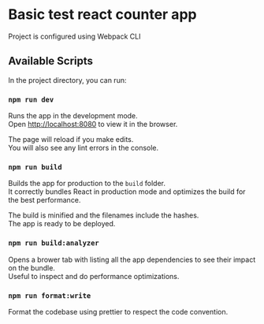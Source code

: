 # Basic test react counter app

Project is configured using Webpack CLI

## Available Scripts

In the project directory, you can run:

### `npm run dev`

Runs the app in the development mode.\
Open [http://localhost:8080](http://localhost:8080) to view it in the browser.

The page will reload if you make edits.\
You will also see any lint errors in the console.

### `npm run build`

Builds the app for production to the `build` folder.\
It correctly bundles React in production mode and optimizes the build for the best performance.

The build is minified and the filenames include the hashes.\
The app is ready to be deployed.

### `npm run build:analyzer`

Opens a brower tab with listing all the app dependencies to see their impact on the bundle.\
Useful to inspect and do performance optimizations.

### `npm run format:write`

Format the codebase using prettier to respect the code convention.
